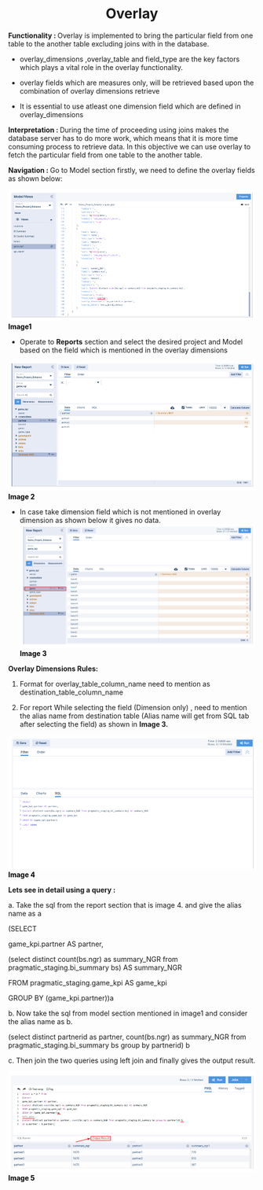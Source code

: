<h1><center>Overlay</center> </h1>

  

<b> Functionality :  </b> Overlay is implemented to bring the particular field from one table to the another table excluding joins with in the database.

  

-   overlay_dimensions ,overlay_table and field_type are the key factors which plays a vital role in the overlay functionality.
    

-   overlay fields which are measures only, will be retrieved based upon the combination of overlay dimensions retrieve
    

  

-   It is essential to use atleast one dimension field which are defined in overlay_dimensions
    

<b> Interpretation :  </b> During the time of proceeding using joins makes the database server has to do more work, which means that it is more time consuming process to retrieve data. In this objective we can use overlay to fetch the particular field from one table to the another table.

  
<b> Navigation :  </b> Go to Model section firstly, we need to define the overlay fields as shown below:

![enter image description here](https://github.com/surifirstpin/AcuBI_Technical_Documents/blob/master/images/O1.png?raw=true)<b><font color = "Black" >Image1 </font></b>

  

-   Operate to **Reports** section and select the desired project and Model based on the field which is mentioned in the overlay dimensions

![enter image description here](https://github.com/surifirstpin/AcuBI_Technical_Documents/blob/master/images/O2.png?raw=true)
<b><font color = "Black" >Image 2 </font></b>

-   In case take dimension field which is not mentioned in overlay dimension as shown below it gives no data.
![enter image description here](https://github.com/surifirstpin/AcuBI_Technical_Documents/blob/master/images/O3.png?raw=true)
<b><font color = "Black" >Image 3</font></b>


<b>Overlay Dimensions Rules:</b>

  

1. Format for overlay_table_column_name need to mention as destination_table_column_name

  

  

  

  

2. For report While selecting the field (Dimension only) , need to mention the alias name from destination table (Alias name will get from SQL tab after selecting the field) as shown in **Image 3.**













![enter image description here](https://github.com/surifirstpin/AcuBI_Technical_Documents/blob/master/images/O4.png?raw=true)
<b><font color = "Black" >Image 4 </font></b>



**Lets see in detail using a query :**

  

a. Take the sql from the report section that is image 4. and give the alias name as a

  

(SELECT

game_kpi.partner AS partner,

(select distinct count(bs.ngr) as summary_NGR from pragmatic_staging.bi_summary bs) AS summary_NGR

FROM pragmatic_staging.game_kpi AS game_kpi

GROUP BY (game_kpi.partner))a

  

b. Now take the sql from model section mentioned in image1 and consider the alias name as b.

  

(select distinct partnerid as partner, count(bs.ngr) as summary_NGR from pragmatic_staging.bi_summary bs group by partnerid) b

  

c. Then join the two queries using left join and finally gives the output result.









![enter image description here](https://github.com/surifirstpin/AcuBI_Technical_Documents/blob/master/images/O5.png?raw=true)
<b><font color = "Black" >Image 5 </font></b>
<!--stackedit_data:
eyJoaXN0b3J5IjpbMTAwNzk5NTg5MiwtMTg3MDkzMzQ1MSwxNj
M3ODg3MjIxLC0yMTA4ODE0NiwtMTM4MjQ2MzQ1OV19
-->